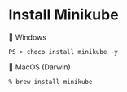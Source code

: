 # Install Minikube

:pushpin: Windows

```
PS > choco install minikube -y
```


:pushpin: MacOS (Darwin)

```
% brew install minikube
```
